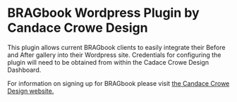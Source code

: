 <h1>BRAGbook Wordpress Plugin by Candace Crowe Design</h1>
<p>This plugin allows current BRAGbook clients to easily integrate their Before and After gallery into their Wordpress site. Credentials for configuring the plugin will need to be obtained from within the Cadace Crowe Design Dashboard.</p>
<p>For information on signing up for BRAGbook please visit <a href="https://www.candacecrowe.com/bragbook">the Candace Crowe Design website.</a></p>

